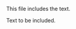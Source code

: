 <!-- >>>>>> BEGIN GENERATED FILE (include): SOURCE includer.md -->
This file includes the text.

<!-- >>>>>> BEGIN INCLUDED FILE (verbatim): SOURCE ./includee.md -->
Text to be included.
<!-- <<<<<< END INCLUDED FILE (verbatim): SOURCE ./includee.md -->

<!-- <<<<<< END GENERATED FILE (include): SOURCE includer.md -->
